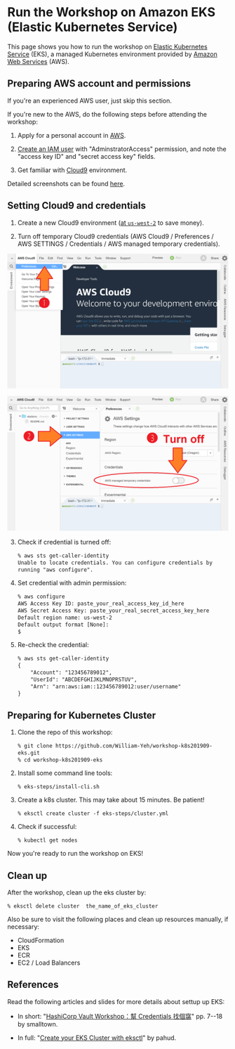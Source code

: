# Run the Workshop on Amazon EKS (Elastic Kubernetes Service)

This page shows you how to run the workshop on [Elastic Kubernetes Service](https://aws.amazon.com/eks/) (EKS), a managed Kubernetes environment provided by [Amazon Web Services](https://aws.amazon.com/) (AWS).


## Preparing AWS account and permissions

If you're an experienced AWS user, just skip this section.

If you're new to the AWS, do the following steps before attending the workshop:

1. Apply for a personal account in [AWS](https://aws.amazon.com/).

2. [Create an IAM user](https://console.aws.amazon.com/iam/home?/users#/users) with "AdminstratorAccess" permission, and note the "access key ID" and "secret access key" fields.

3. Get familiar with [Cloud9](https://aws.amazon.com/cloud9/) environment.

Detailed screenshots can be found [here](http://bit.ly/eks-workshop-note).



## Setting Cloud9 and credentials

1. Create a new Cloud9 environment ([at `us-west-2`](https://us-west-2.console.aws.amazon.com/cloud9/home?region=us-west-2) to save money).


2. Turn off temporary Cloud9 credentials (AWS Cloud9 / Preferences / AWS SETTINGS / Credentials / AWS managed temporary credentials).

![Cloud9 Preferences](cloud9-credential-1.png)

![Cloud9 Credentials](cloud9-credential-2.png)


3. Check if credential is turned off:

   ```
   % aws sts get-caller-identity
   Unable to locate credentials. You can configure credentials by running "aws configure".
   ```

4. Set credential with admin permission:

   ```
   % aws configure
   AWS Access Key ID: paste_your_real_access_key_id_here
   AWS Secret Access Key: paste_your_real_secret_access_key_here
   Default region name: us-west-2
   Default output format [None]:
   $
   ```

5. Re-check the credential:

   ```
   % aws sts get-caller-identity
   {
       "Account": "123456789012",
       "UserId": "ABCDEFGHIJKLMNOPRSTUV", 
       "Arn": "arn:aws:iam::123456789012:user/username"
   }
   ```


## Preparing for Kubernetes Cluster

1. Clone the repo of this workshop:

   ```
   % git clone https://github.com/William-Yeh/workshop-k8s201909-eks.git
   % cd workshop-k8s201909-eks
   ```

2. Install some command line tools:

   ```
   % eks-steps/install-cli.sh
   ```

3. Create a k8s cluster. This may take about 15 minutes. Be patient!

   ```
   % eksctl create cluster -f eks-steps/cluster.yml
   ``` 

4. Check if successful:

   ```
   % kubectl get nodes
   ``` 


Now you're ready to run the workshop on EKS!



## Clean up

After the workshop, clean up the eks cluster by:

```
% eksctl delete cluster  the_name_of_eks_cluster
```


Also be sure to visit the following places and clean up resources manually, if necessary:

- CloudFormation
- EKS
- ECR
- EC2 / Load Balancers






## References

Read the following articles and slides for more details about settup up EKS:

- In short: "[HashiCorp Vault Workshop：幫 Credentials 找個窩](https://www.slideshare.net/smalltown20110306/hashicorp-vault-workshop-credentials)" pp. 7--18 by smalltown.

- In full: "[Create your EKS Cluster with eksctl](https://github.com/pahud/amazon-eks-workshop/blob/master/00-getting-started/create-eks-with-eksctl.md)" by pahud.
